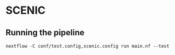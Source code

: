 # SCENIC

## Running the pipeline

```{bash}
nextflow -C conf/test.config,scenic.config run main.nf --test
```